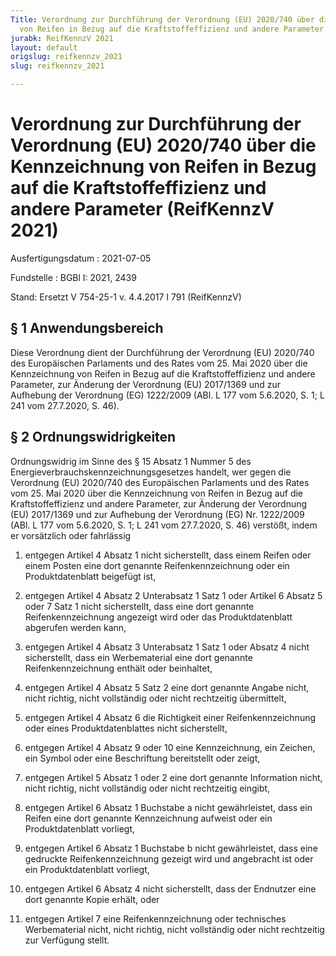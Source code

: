 ```yaml
---
Title: Verordnung zur Durchführung der Verordnung (EU) 2020/740 über die Kennzeichnung
  von Reifen in Bezug auf die Kraftstoffeffizienz und andere Parameter
jurabk: ReifKennzV 2021
layout: default
origslug: reifkennzv_2021
slug: reifkennzv_2021

---
```


# Verordnung zur Durchführung der Verordnung (EU) 2020/740 über die Kennzeichnung von Reifen in Bezug auf die Kraftstoffeffizienz und andere Parameter (ReifKennzV 2021)

Ausfertigungsdatum
:   2021-07-05

Fundstelle
:   BGBl I: 2021, 2439

Stand: Ersetzt V 754-25-1 v. 4.4.2017 I 791 (ReifKennzV)

## § 1 Anwendungsbereich

Diese Verordnung dient der Durchführung der Verordnung (EU) 2020/740 des Europäischen Parlaments und des Rates vom 25. Mai 2020 über die Kennzeichnung von Reifen in Bezug auf die Kraftstoffeffizienz und andere Parameter, zur Änderung der Verordnung (EU) 2017/1369 und zur Aufhebung der Verordnung (EG) 1222/2009 (ABl. L 177 vom 5.6.2020, S. 1; L 241 vom 27.7.2020, S. 46).


## § 2 Ordnungswidrigkeiten

Ordnungswidrig im Sinne des § 15 Absatz 1 Nummer 5 des Energieverbrauchskennzeichnungsgesetzes handelt, wer gegen die Verordnung (EU) 2020/740 des Europäischen Parlaments und des Rates vom 25. Mai 2020 über die Kennzeichnung von Reifen in Bezug auf die Kraftstoffeffizienz und andere Parameter, zur Änderung der Verordnung (EU) 2017/1369 und zur Aufhebung der Verordnung (EG) Nr. 1222/2009 (ABl. L 177 vom 5.6.2020, S. 1; L 241 vom 27.7.2020, S. 46) verstößt, indem er vorsätzlich oder fahrlässig

1.  entgegen Artikel 4 Absatz 1 nicht sicherstellt, dass einem Reifen oder einem Posten eine dort genannte Reifenkennzeichnung oder ein Produktdatenblatt beigefügt ist,


2.  entgegen Artikel 4 Absatz 2 Unterabsatz 1 Satz 1 oder Artikel 6 Absatz 5 oder 7 Satz 1 nicht sicherstellt, dass eine dort genannte Reifenkennzeichnung angezeigt wird oder das Produktdatenblatt abgerufen werden kann,


3.  entgegen Artikel 4 Absatz 3 Unterabsatz 1 Satz 1 oder Absatz 4 nicht sicherstellt, dass ein Werbematerial eine dort genannte Reifenkennzeichnung enthält oder beinhaltet,


4.  entgegen Artikel 4 Absatz 5 Satz 2 eine dort genannte Angabe nicht, nicht richtig, nicht vollständig oder nicht rechtzeitig übermittelt,


5.  entgegen Artikel 4 Absatz 6 die Richtigkeit einer Reifenkennzeichnung oder eines Produktdatenblattes nicht sicherstellt,


6.  entgegen Artikel 4 Absatz 9 oder 10 eine Kennzeichnung, ein Zeichen, ein Symbol oder eine Beschriftung bereitstellt oder zeigt,


7.  entgegen Artikel 5 Absatz 1 oder 2 eine dort genannte Information nicht, nicht richtig, nicht vollständig oder nicht rechtzeitig eingibt,


8.  entgegen Artikel 6 Absatz 1 Buchstabe a nicht gewährleistet, dass ein Reifen eine dort genannte Kennzeichnung aufweist oder ein Produktdatenblatt vorliegt,


9.  entgegen Artikel 6 Absatz 1 Buchstabe b nicht gewährleistet, dass eine gedruckte Reifenkennzeichnung gezeigt wird und angebracht ist oder ein Produktdatenblatt vorliegt,


10. entgegen Artikel 6 Absatz 4 nicht sicherstellt, dass der Endnutzer eine dort genannte Kopie erhält, oder


11. entgegen Artikel 7 eine Reifenkennzeichnung oder technisches Werbematerial nicht, nicht richtig, nicht vollständig oder nicht rechtzeitig zur Verfügung stellt.




